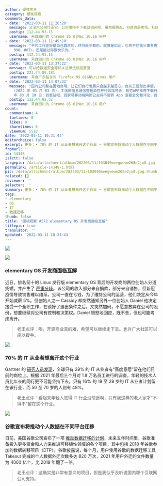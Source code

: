 ```yaml
---
author: 硬核老王
category: 硬核观察
comments_data:
- date: '2022-03-11 11:28:28'
  message: 又没大公司打压它，公司维持不下去就倒闭呗，虽然很残忍，但这也是市场、社区的自我调节。
  postip: 112.44.93.15
  username: 来自四川的 Chrome 85.0|Mac 10.16 用户
- date: '2022-03-11 11:49:10'
  message: "干的工作正好是自己喜欢的，终归是少数的。就算是如此，也奈不住钱少事多离家远。<br />\r\n<br />\r\n不过呢，工作是工作，生活是生活，只要工作上的事别干涉到生活（比如
    996、007），还是能过得很快乐的。"
  postip: 112.44.93.15
  username: 来自四川的 Chrome 85.0|Mac 10.16 用户
- date: '2022-03-11 13:37:22'
  message: 可以给数据安全等相关法律法规提意见
  postip: 223.74.89.181
  username: 来自广东韶关的 Firefox 99.0|GNU/Linux 用户
- date: '2022-03-11 14:07:33'
  message: "国内公司都在圈地自萌，让它们自行发展只会越来越恶心。自从工信部出手后，不给权限不让用、广告弹窗现象好很多了。<br />\r\n<br />\r\n前段时间
    (2022 年 03 月 03 日)，工信部信息通信管理局召开行政指导会，规范APP推荐下载行为，改善网页浏览服务体验。<br />\r\n<br />\r\n2022
    年 03 月 10 日：百度贴吧、百家号移动端网页已支持不跳转 App 查看全文和评论，百家号默认展开全文 (www。ithome.com/0/607/016.htm)"
  postip: 112.44.88.52
  username: 来自四川的 Chrome 85.0|Mac 10.16 用户
count:
  commentnum: 4
  favtimes: 0
  likes: 0
  sharetimes: 0
  viewnum: 5518
date: '2022-03-11 10:31:43'
editorchoice: false
excerpt: 更多：• 70% 的 IT 从业者想离开这个行业 • 谷歌宣布将推动个人数据在不同平台迁移
fromurl: ''
id: 14348
islctt: false
largepic: /data/attachment/album/202203/11/103040meegwewm268e2jx8.jpg
permalink: /article-14348-1.html
pic: /data/attachment/album/202203/11/103040meegwewm268e2jx8.jpg.thumb.jpg
related: []
reviewer: ''
selector: ''
summary: 更多：• 70% 的 IT 从业者想离开这个行业 • 谷歌宣布将推动个人数据在不同平台迁移
tags:
- elementary
- OS
- IT
- 数据迁移
thumb: false
title: '硬核观察 #572 elementary OS 开发商面临瓦解'
titlepic: true
translator: ''
updated: '2022-03-11 10:31:43'
---
```


![](/data/attachment/album/202203/11/103040meegwewm268e2jx8.jpg)


![](/data/attachment/album/202203/11/102737fhshdfj8837uurnb.jpg)


### elementary OS 开发商面临瓦解


近日，排名前十的 Linux 发行版 elementary OS 背后的开发商的两位创始人分道扬镳，并产生了 [严重分歧](https://lunduke.substack.com/p/elementary-os-is-imploding?s=r)。该公司的收入部分来自捐款，部分来自销售，但新冠疫情导致销售难以维系，公司一直在亏钱，为了维持公司的运营，他们决定从今年开始减薪 5%。但创始人之一 Cassidy 却突然通知另外一位创始人 Daniel 他决定接受一个全职工作，在谈好了退出条件之后，又突然加码，不愿意放弃在公司的股份，想要继续对公司有控制和决策权。Daniel 愤怒地回应，既不舍，但也可能考虑离开。



> 
> 老王点评：唉，开源商业真的难，希望可以继续走下去。也许广大社区可以施以援手。
> 
> 
> 


![](/data/attachment/album/202203/11/103050h3pym7hh3dbhnkbh.jpg)


### 70% 的 IT 从业者想离开这个行业


Gartner 的 [研究人员发现](https://www.theregister.com/2022/03/09/gartner_only_29pc_of_it/)，全球只有 29% 的 IT 从业者有“高度意愿”留在他们目前的岗位上。根据 2021 年最后三个月对 1.8 万名员工进行的调查，年轻的技术人员比年长的同行更不可能坚持下去，只有 16% 的 19 至 29 岁的 IT 从业者计划留在该行业，而 50 至 70 岁的人则有 48%。



> 
> 老王点评：看起来年轻人觉得 IT 行业没前途啊，只有我这样的老人家才“不得不”留在这个行业。
> 
> 
> 


![](/data/attachment/album/202203/11/103113ilti7ckzlhk25nkq.jpg)


### 谷歌宣布将推动个人数据在不同平台迁移


日前，美国谷歌公司宣布了一项 [推动数据迁移的计划](https://9to5google.com/2022/03/09/google-data-transfer-project/)，未来五年时间里，谷歌准备投入更多资金和人力来推进可移植性领域的各个项目，其中包括 2018 年谷歌参加的数据转移项目（DTP）。谷歌披露说，每个月，用户使用谷歌的数据迁移工具 Takeout 完成的个人数据外迁次数多达 820 万次，2021 年用户外迁的文件数量为 4000 亿个，比 2019 年翻了一倍。



> 
> 老王点评：这确实是非常有意义的项目，但是我似乎没听说国内哪个互联网公司支持。
> 
> 
>